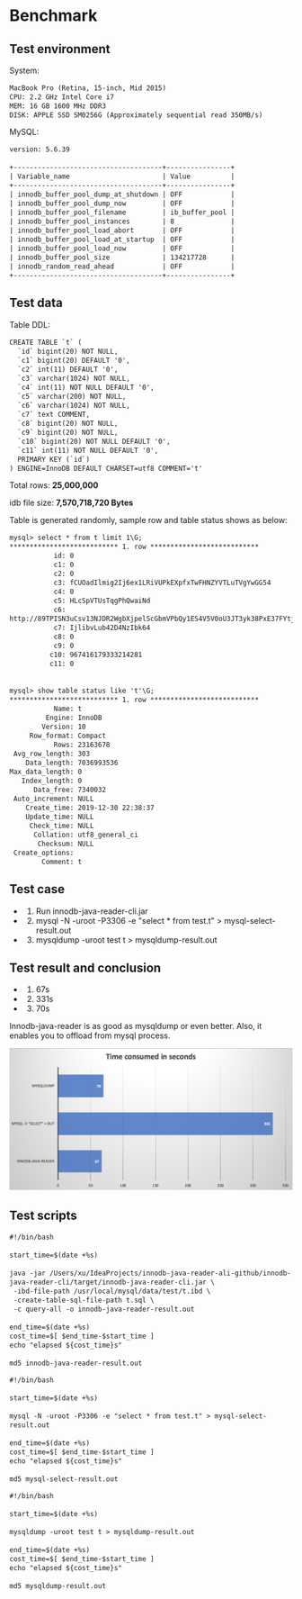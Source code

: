 # Benchmark

## Test environment

System:

```
MacBook Pro (Retina, 15-inch, Mid 2015)
CPU: 2.2 GHz Intel Core i7
MEM: 16 GB 1600 MHz DDR3
DISK: APPLE SSD SM0256G (Approximately sequential read 350MB/s)
```

MySQL:

```
version: 5.6.39

+-------------------------------------+----------------+
| Variable_name                       | Value          |
+-------------------------------------+----------------+
| innodb_buffer_pool_dump_at_shutdown | OFF            |
| innodb_buffer_pool_dump_now         | OFF            |
| innodb_buffer_pool_filename         | ib_buffer_pool |
| innodb_buffer_pool_instances        | 8              |
| innodb_buffer_pool_load_abort       | OFF            |
| innodb_buffer_pool_load_at_startup  | OFF            |
| innodb_buffer_pool_load_now         | OFF            |
| innodb_buffer_pool_size             | 134217728      |
| innodb_random_read_ahead            | OFF            |
+-------------------------------------+----------------+
```

## Test data

Table DDL:

```
CREATE TABLE `t` (
  `id` bigint(20) NOT NULL,
  `c1` bigint(20) DEFAULT '0',
  `c2` int(11) DEFAULT '0',
  `c3` varchar(1024) NOT NULL,
  `c4` int(11) NOT NULL DEFAULT '0',
  `c5` varchar(200) NOT NULL,
  `c6` varchar(1024) NOT NULL,
  `c7` text COMMENT,
  `c8` bigint(20) NOT NULL,
  `c9` bigint(20) NOT NULL,
  `c10` bigint(20) NOT NULL DEFAULT '0',
  `c11` int(11) NOT NULL DEFAULT '0',
  PRIMARY KEY (`id`)
) ENGINE=InnoDB DEFAULT CHARSET=utf8 COMMENT='t'
```



Total rows: **25,000,000**

idb file size: **7,570,718,720 Bytes**

Table is generated randomly, sample row and table status shows as below:

```
mysql> select * from t limit 1\G;
*************************** 1. row ***************************
           id: 0
           c1: 0
           c2: 0
           c3: fCUOadIlmig2Ij6ex1LRiVUPkEXpfxTwFHNZYVTLuTVgYwGG54
           c4: 0
           c5: HLcSpVTUsTqgPhQwaiNd
           c6: http://89TPISN3uCsv13NJDR2WgbXjpelScGbmVPbQy1ES4V5V0oU3JT3yk38PxE37FYtjmfay5XwVuzTXkNJ9KkT1y5OBBCtzsbqmL8Yp
           c7: IjlibvLub42D4NzIbk64
           c8: 0
           c9: 0
          c10: 967416179333214281
          c11: 0


mysql> show table status like 't'\G;
*************************** 1. row ***************************
           Name: t
         Engine: InnoDB
        Version: 10
     Row_format: Compact
           Rows: 23163678
 Avg_row_length: 303
    Data_length: 7036993536
Max_data_length: 0
   Index_length: 0
      Data_free: 7340032
 Auto_increment: NULL
    Create_time: 2019-12-30 22:38:37
    Update_time: NULL
     Check_time: NULL
      Collation: utf8_general_ci
       Checksum: NULL
 Create_options:
        Comment: t
```

## Test case

- 1) Run innodb-java-reader-cli.jar
- 2) mysql -N -uroot -P3306 -e "select * from test.t" > mysql-select-result.out
- 3) mysqldump -uroot test t > mysqldump-result.out

## Test result and conclusion

- 1) 67s
- 2) 331s
- 3) 70s

Innodb-java-reader is as good as mysqldump or even better. Also, it enables you to offload from mysql process.

![](images/benchmark.png)

## Test scripts


```
#!/bin/bash

start_time=$(date +%s)

java -jar /Users/xu/IdeaProjects/innodb-java-reader-ali-github/innodb-java-reader-cli/target/innodb-java-reader-cli.jar \
 -ibd-file-path /usr/local/mysql/data/test/t.ibd \
 -create-table-sql-file-path t.sql \
 -c query-all -o innodb-java-reader-result.out

end_time=$(date +%s)
cost_time=$[ $end_time-$start_time ]
echo "elapsed ${cost_time}s"

md5 innodb-java-reader-result.out
```

```
#!/bin/bash

start_time=$(date +%s)

mysql -N -uroot -P3306 -e "select * from test.t" > mysql-select-result.out

end_time=$(date +%s)
cost_time=$[ $end_time-$start_time ]
echo "elapsed ${cost_time}s"

md5 mysql-select-result.out
```

```
#!/bin/bash

start_time=$(date +%s)

mysqldump -uroot test t > mysqldump-result.out

end_time=$(date +%s)
cost_time=$[ $end_time-$start_time ]
echo "elapsed ${cost_time}s"

md5 mysqldump-result.out
```